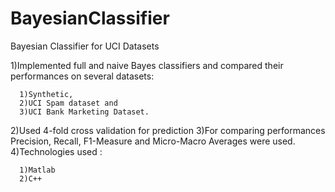 BayesianClassifier
==================

Bayesian Classifier for UCI Datasets

  1)Implemented full and naive Bayes classifiers and compared their performances on several datasets: 
  
      1)Synthetic,
      2)UCI Spam dataset and
      3)UCI Bank Marketing Dataset.
  
  2)Used 4-fold cross validation for prediction
  3)For comparing performances Precision, Recall, F1-Measure and Micro-Macro Averages were used.
  4)Technologies used : 
      
      1)Matlab
      2)C++
